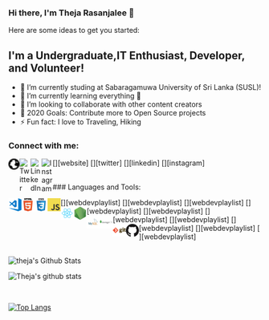 ### Hi there, I'm Theja Rasanjalee  👋



Here are some ideas to get you started:

## I'm a Undergraduate,IT Enthusiast, Developer, and Volunteer!
- 🔭 I’m currently studing at  Sabaragamuwa University of Sri Lanka (SUSL)!
- 🌱 I’m currently learning everything 🤣
- 👯 I’m looking to collaborate with other content creators
- 🥅 2020 Goals: Contribute more to Open Source projects
- ⚡ Fun fact: I love to Traveling, Hiking

### Connect with me:

[<img align="left" alt="web" width="22px"  src="https://raw.githubusercontent.com/iconic/open-iconic/master/svg/globe.svg"  />][website]
[<img align="left" alt="Twitter" width="22px" src="https://cdn.jsdelivr.net/npm/simple-icons@v3/icons/twitter.svg"  />][twitter]
[<img align="left" alt="LinkedIn" width="22px" src="https://cdn.jsdelivr.net/npm/simple-icons@v3/icons/linkedin.svg"   />][linkedin]
[<img align="left" alt="Instagram" width="22px" src="https://cdn.jsdelivr.net/npm/simple-icons@v3/icons/instagram.svg"  />][instagram]

<br />
### Languages and Tools:

[<img align="left" alt="Visual Studio Code" width="26px" src="https://raw.githubusercontent.com/github/explore/80688e429a7d4ef2fca1e82350fe8e3517d3494d/topics/visual-studio-code/visual-studio-code.png" />][webdevplaylist]
[<img align="left" alt="HTML5" width="26px" src="https://raw.githubusercontent.com/github/explore/80688e429a7d4ef2fca1e82350fe8e3517d3494d/topics/html/html.png" />][webdevplaylist]
[<img align="left" alt="CSS3" width="26px" src="https://raw.githubusercontent.com/github/explore/80688e429a7d4ef2fca1e82350fe8e3517d3494d/topics/css/css.png" />][webdevplaylist]
[<img align="left" alt="JavaScript" width="26px" src="https://raw.githubusercontent.com/github/explore/80688e429a7d4ef2fca1e82350fe8e3517d3494d/topics/javascript/javascript.png" />][webdevplaylist]
[<img align="left" alt="React" width="26px" src="https://raw.githubusercontent.com/github/explore/80688e429a7d4ef2fca1e82350fe8e3517d3494d/topics/react/react.png" />][webdevplaylist]
[<img align="left" alt="Node.js" width="26px" src="https://raw.githubusercontent.com/github/explore/80688e429a7d4ef2fca1e82350fe8e3517d3494d/topics/nodejs/nodejs.png" />][webdevplaylist]
[<img align="left" alt="MySQL" width="26px" src="https://raw.githubusercontent.com/github/explore/80688e429a7d4ef2fca1e82350fe8e3517d3494d/topics/mysql/mysql.png" />][webdevplaylist]
[<img align="left" alt="MongoDB" width="26px" src="https://raw.githubusercontent.com/github/explore/80688e429a7d4ef2fca1e82350fe8e3517d3494d/topics/mongodb/mongodb.png" />][webdevplaylist]
[<img align="left" alt="Git" width="26px" src="https://raw.githubusercontent.com/github/explore/80688e429a7d4ef2fca1e82350fe8e3517d3494d/topics/git/git.png" />][webdevplaylist]
[<img align="left" alt="GitHub" width="26px" src="https://raw.githubusercontent.com/github/explore/78df643247d429f6cc873026c0622819ad797942/topics/github/github.png" />][webdevplaylist]

<br />
<img align="left" alt="theja's Github Stats" src="https://github-readme-stats.codestackr.vercel.app/api?username=Theja1996&show_icons=true&hide_border=true" />

<br />

![Theja's github stats](https://github-readme-stats.vercel.app/api?username=Theja1996&show_icons=true&theme=radical)

<br />



[![Top Langs](https://github-readme-stats.vercel.app/api/top-langs/?username=Theja1996)](https://github.com/anuraghazra/github-readme-stats)
